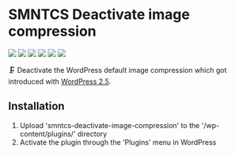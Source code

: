 # SMNTCS Deactivate image compression

[![](https://img.shields.io/github/license/nielslange/smntcs-deactivate-image-compression.svg)](https://www.gnu.org/licenses/old-licenses/gpl-2.0.en.html)
[![](https://plugintests.com/plugins/smntcs-deactivate-image-compression/wp-badge.svg)](https://plugintests.com/plugins/smntcs-deactivate-image-compression/latest)
[![](https://plugintests.com/plugins/smntcs-deactivate-image-compression/php-badge.svg)](https://plugintests.com/plugins/smntcs-deactivate-image-compression/latest)
[![](https://img.shields.io/wordpress/plugin/dt/smntcs-deactivate-image-compression.svg)](https://wordpress.org/plugins/smntcs-deactivate-image-compression/)
[![](https://img.shields.io/wordpress/plugin/v/smntcs-deactivate-image-compression.svg)](https://wordpress.org/plugins/smntcs-deactivate-image-compression/)
[![](https://img.shields.io/github/tag/nielslange/smntcs-deactivate-image-compression.svg)](https://wordpress.org/plugins/smntcs-deactivate-image-compression/)

🗜 Deactivate the WordPress default image compression which got introduced with [WordPress 2.5](https://developer.wordpress.org/reference/hooks/jpeg_quality/).

## Installation

1. Upload 'smntcs-deactivate-image-compression' to the '/wp-content/plugins/' directory
2. Activate the plugin through the 'Plugins' menu in WordPress